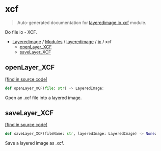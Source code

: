 # xcf

> Auto-generated documentation for [layeredimage.io.xcf](../../../layeredimage/io/xcf.py) module.

Do file io - XCF.

- [Layeredimage](../../README.md#layeredimage-index) / [Modules](../../README.md#layeredimage-modules) / [layeredimage](../index.md#layeredimage) / [io](index.md#io) / xcf
    - [openLayer_XCF](#openlayer_xcf)
    - [saveLayer_XCF](#savelayer_xcf)

## openLayer_XCF

[[find in source code]](../../../layeredimage/io/xcf.py#L16)

```python
def openLayer_XCF(file: str) -> LayeredImage:
```

Open an .xcf file into a layered image.

## saveLayer_XCF

[[find in source code]](../../../layeredimage/io/xcf.py#L120)

```python
def saveLayer_XCF(fileName: str, layeredImage: LayeredImage) -> None:
```

Save a layered image as .xcf.
